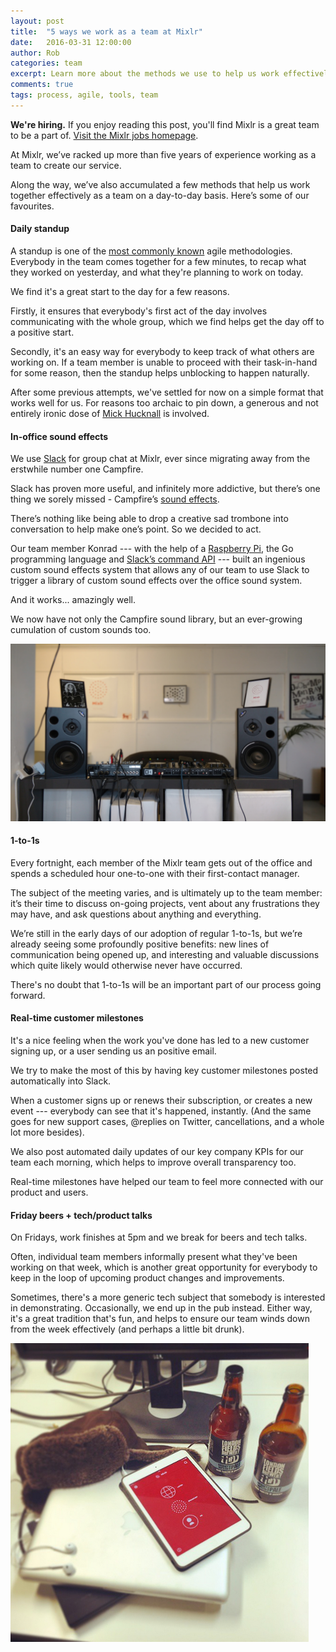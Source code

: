 ```yaml
---
layout: post
title:  "5 ways we work as a team at Mixlr"
date:   2016-03-31 12:00:00
author: Rob
categories: team
excerpt: Learn more about the methods we use to help us work effectively as a team to build the Mixlr service.
comments: true
tags: process, agile, tools, team
---
```


<a name="top"></a>
<p class="info_block"><strong>We're hiring.</strong> If you enjoy reading this post, you'll find Mixlr is a great team to be a part of. <a href="/jobs">Visit the Mixlr jobs homepage</a>.</p>

At Mixlr, we’ve racked up more than five years of experience working as a team to create our service.

Along the way, we’ve also accumulated a few methods that help us work together effectively as a team on a day-to-day basis. Here’s some of our favourites.

#### Daily standup

A standup is one of the [most commonly known](http://martinfowler.com/articles/itsNotJustStandingUp.html) agile methodologies. Everybody in the team comes together for a few minutes, to recap what they worked on yesterday, and what they're planning to work on today.

We find it's a great start to the day for a few reasons.

Firstly, it ensures that everybody's first act of the day involves communicating with the whole group, which we find helps get the day off to a positive start.

Secondly, it's an easy way for everybody to keep track of what others are working on. If a team member is unable to proceed with their task-in-hand for some reason, then the standup helps unblocking to happen naturally.

After some previous attempts, we've settled for now on a simple format that works well for us. For reasons too archaic to pin down, a generous and not entirely ironic dose of [Mick Hucknall](https://www.youtube.com/watch?v=8qc1B2PbM2g) is involved.


#### In-office sound effects

We use [Slack](https://slack.com/) for group chat at Mixlr, ever since migrating away from the erstwhile number one Campfire.

Slack has proven more useful, and infinitely more addictive, but there’s one thing we sorely missed - Campfire’s [sound effects](https://www.quora.com/What-are-all-the-sounds-you-can-play-in-campfire-campfirenow-com).

There’s nothing like being able to drop a creative sad trombone into conversation to help make one’s point. So we decided to act.

Our team member Konrad --- with the help of a [Raspberry Pi](https://www.raspberrypi.org/), the Go programming language and [Slack’s command API](https://api.slack.com/slash-commands) --- built an ingenious custom sound effects system that allows any of our team to use Slack to trigger a library of custom sound effects over the office sound system.

And it works... amazingly well.

We now have not only the Campfire sound library, but an ever-growing cumulation of custom sounds too.

![The Mixlr office sound system](/images/soundsystem1.jpg)

#### 1-to-1s

Every fortnight, each member of the Mixlr team gets out of the office and spends a scheduled hour one-to-one with their first-contact manager.

The subject of the meeting varies, and is ultimately up to the team member: it’s their time to discuss on-going projects, vent about any frustrations they may have, and ask questions about anything and everything.

We’re still in the early days of our adoption of regular 1-to-1s, but we’re already seeing some profoundly positive benefits: new lines of communication being opened up, and interesting and valuable discussions which quite likely would otherwise never have occurred.

There's no doubt that 1-to-1s will be an important part of our process going forward.

#### Real-time customer milestones

It's a nice feeling when the work you've done has led to a new customer signing up, or a user sending us an positive email.

We try to make the most of this by having key customer milestones posted automatically into Slack.

When a customer signs up or renews their subscription, or creates a new event --- everybody can see that it's happened, instantly. (And the same goes for new support cases, @replies on Twitter, cancellations, and a whole lot more besides).

We also post automated daily updates of our key company KPIs for our team each morning, which helps to improve overall transparency too.

Real-time milestones have helped our team to feel more connected with our product and users.


#### Friday beers + tech/product talks

On Fridays, work finishes at 5pm and we break for beers and tech talks.

Often, individual team members informally present what they've been working on that week, which is another great opportunity for everybody to keep in the loop of upcoming product changes and improvements.

Sometimes, there's a more generic tech subject that somebody is interested in demonstrating. Occasionally, we end up in the pub instead. Either way, it's a great tradition that's fun, and helps to ensure our team winds down from the week effectively (and perhaps a little bit drunk).

![Mixlr beers](/images/beers.png)
